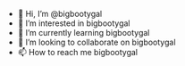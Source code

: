 - 👋 Hi, I’m @bigbootygal
- 👀 I’m interested in bigbootygal
- 🌱 I’m currently learning bigbootygal
- 💞️ I’m looking to collaborate on bigbootygal
- 📫 How to reach me bigbootygal

<!---
bigbootygal/bigbootygal is a ✨ special ✨ repository because its `README.md` (this file) appears on your GitHub profile.
You can click the Preview link to take a look at your changes.
--->

